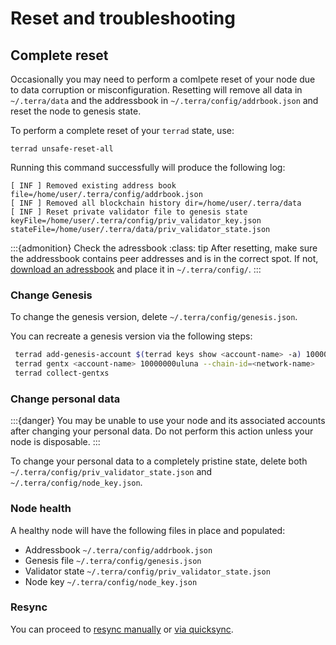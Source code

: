 # Reset and troubleshooting

## Complete reset

Occasionally you may need to perform a comlpete reset of your node due to data corruption or misconfiguration. Resetting will remove all data in `~/.terra/data` and the addressbook in `~/.terra/config/addrbook.json` and reset the node to genesis state. 

To perform a complete reset of your `terrad` state, use:

```
terrad unsafe-reset-all
```

Running this command successfully will produce the following log: 

```
[ INF ] Removed existing address book file=/home/user/.terra/config/addrbook.json
[ INF ] Removed all blockchain history dir=/home/user/.terra/data
[ INF ] Reset private validator file to genesis state keyFile=/home/user/.terra/config/priv_validator_key.json stateFile=/home/user/.terra/data/priv_validator_state.json
```

:::{admonition} Check the adressbook
:class: tip
After resetting, make sure the addressbook contains peer addresses and is in the correct spot. If not, [download an adressbook](../run-a-full-terra-node/join-a-network.md#1-select-a-network) and place it in `~/.terra/config/`.
:::


### Change Genesis

To change the genesis version, delete `~/.terra/config/genesis.json`.

You can recreate a genesis version via the following steps:

```bash
 terrad add-genesis-account $(terrad keys show <account-name> -a) 100000000uluna,1000usd
 terrad gentx <account-name> 10000000uluna --chain-id=<network-name> 
 terrad collect-gentxs
```

### Change personal data

:::{danger}
You may be unable to use your node and its associated accounts after changing your personal data. Do not perform this action unless your node is disposable. 
:::

To change your personal data to a completely pristine state, delete both `~/.terra/config/priv_validator_state.json` and `~/.terra/config/node_key.json`. 

### Node health

A healthy node will have the following files in place and populated:

- Addressbook `~/.terra/config/addrbook.json`
- Genesis file `~/.terra/config/genesis.json`
- Validator state  `~/.terra/config/priv_validator_state.json`
- Node key `~/.terra/config/node_key.json`

### Resync

You can proceed to [resync manually](sync.md) or [via quicksync](sync.md#quicksync). 


